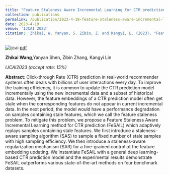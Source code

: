 ```yaml
---
title: "Feature Staleness Aware Incremental Learning for CTR prediction"
collection: publications
permalink: /publication/2023-4-19-feature-staleness-aware-incremental-learning-for-ctr-prediction
date: 2023-4-19
venue: 'IJCAI 2023'
citation: 'Zhikai, W. Yanyan, S. Zibin, Z. and Kangyi, L. (2023). "Feature Staleness Aware Incremental Learning for CTR prediction" <i>IJCAI 2023</i>. 1(2).'
---
```

![ijcai]({{site.url}}/images/ijcai.png)
[pdf]({{site.url}}/files/ijcai23.pdf)

   **Zhikai Wang**,Yanyan Shen, Zibin Zhang, Kangyi Lin

   *IJCAI2023 (accept rate: 15%)*

   **Abstract**: Click-through Rate (CTR) prediction in real-world recommender systems often deals with billions of user interactions every day. To improve the training efficiency, it is common to update the CTR prediction model incrementally using the new incremental data and a subset of historical data. However, the feature embeddings of a CTR prediction model often get stale when the corresponding features do not appear in current incremental data. In the next period, the model would have a performance degradation on samples containing stale features, which we call the feature staleness problem. To mitigate this problem, we propose a Feature Staleness Aware Incremental Learning method for CTR prediction (FeSAIL) which adaptively replays samples containing stale features. We first introduce a staleness-aware sampling algorithm (SAS) to sample a fixed number of stale samples with high sampling efficiency. We then introduce a staleness-aware regularization mechanism (SAR) for a fine-grained control of the feature embedding updating. We instantiate FeSAIL with a general deep learning-based CTR prediction model and the experimental results demonstrate FeSAIL outperforms various state-of-the-art methods on four benchmark datasets.